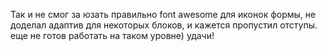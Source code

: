 Так и не смог за юзать правильно font awesome для иконок формы, не доделал адаптив для некоторых блоков, и кажется пропустил отступы.
еще не готов работать на таком уровне) удачи!
